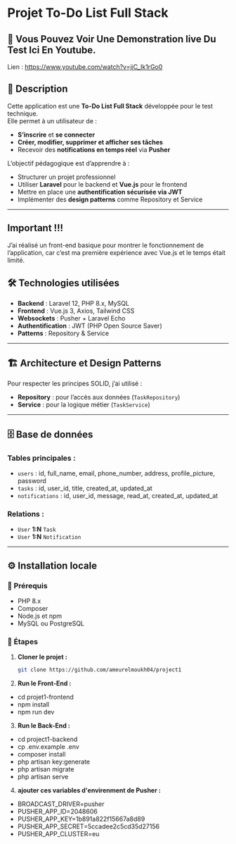 # Projet To-Do List Full Stack

## 📌 Vous Pouvez Voir Une Demonstration live Du Test Ici En Youtube.
Lien : https://www.youtube.com/watch?v=jiC_Ik1rGo0

## 📌 Description

Cette application est une **To-Do List Full Stack** développée pour le test technique.  
Elle permet à un utilisateur de :  

- **S’inscrire** et **se connecter**  
- **Créer, modifier, supprimer et afficher ses tâches**  
- Recevoir des **notifications en temps réel** via **Pusher**  

L’objectif pédagogique est d’apprendre à :  

- Structurer un projet professionnel  
- Utiliser **Laravel** pour le backend et **Vue.js** pour le frontend  
- Mettre en place une **authentification sécurisée via JWT**  
- Implémenter des **design patterns** comme Repository et Service  

---
## Important !!!
J’ai réalisé un front-end basique pour montrer le fonctionnement de l’application, car c’est ma première expérience avec Vue.js et le temps était limité.

## 🛠️ Technologies utilisées

- **Backend** : Laravel 12, PHP 8.x, MySQL 
- **Frontend** : Vue.js 3, Axios, Tailwind CSS  
- **Websockets** : Pusher + Laravel Echo  
- **Authentification** : JWT (PHP Open Source Saver)  
- **Patterns** : Repository & Service  

---

## 🏗️ Architecture et Design Patterns

Pour respecter les principes SOLID, j’ai utilisé :  

- **Repository** : pour l’accès aux données (`TaskRepository`)  
- **Service** : pour la logique métier (`TaskService`)  

---

## 🗄️ Base de données

### Tables principales :
- `users` : id, full_name, email, phone_number, address, profile_picture, password  
- `tasks` : id, user_id, title, created_at, updated_at  
- `notifications` : id, user_id, message, read_at, created_at, updated_at  

### Relations :  
- `User` **1:N** `Task`  
- `User` **1:N** `Notification`  

---

## ⚙️ Installation locale

### 🔧 Prérequis
- PHP 8.x  
- Composer  
- Node.js et npm  
- MySQL ou PostgreSQL  

### 🚀 Étapes

1. **Cloner le projet :**
   ```bash
   git clone https://github.com/ameurelmoukh04/project1

2. **Run le Front-End :**
- cd projet1-frontend
- npm install
- npm run dev

3. **Run le Back-End :**
- cd project1-backend
- cp .env.example .env
- composer install
- php artisan key:generate
- php artisan migrate
- php artisan serve

4. **ajouter ces variables d'envirenment de Pusher :**

- BROADCAST_DRIVER=pusher
- PUSHER_APP_ID=2048606
- PUSHER_APP_KEY=1b891a822f15667a8d89
- PUSHER_APP_SECRET=5ccadee2c5cd35d27156
- PUSHER_APP_CLUSTER=eu

